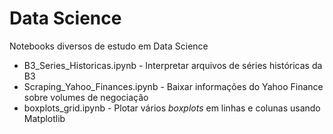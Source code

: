 # Data Science
Notebooks diversos de estudo em Data Science

- B3_Series_Historicas.ipynb - Interpretar arquivos de séries históricas da B3
- Scraping_Yahoo_Finances.ipynb - Baixar informações do Yahoo Finance sobre volumes de negociação
- boxplots_grid.ipynb - Plotar vários *boxplots* em linhas e colunas usando Matplotlib
